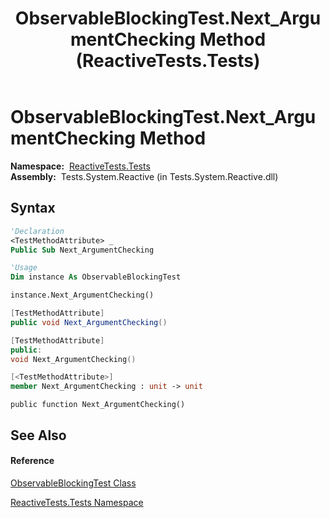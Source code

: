 ﻿---
title: ObservableBlockingTest.Next_ArgumentChecking Method  (ReactiveTests.Tests)
TOCTitle: Next_ArgumentChecking Method
ms:assetid: M:ReactiveTests.Tests.ObservableBlockingTest.Next_ArgumentChecking
ms:mtpsurl: https://msdn.microsoft.com/en-us/library/reactivetests.tests.observableblockingtest.next_argumentchecking(v=VS.103)
ms:contentKeyID: 36620144
ms.date: 06/28/2011
mtps_version: v=VS.103
f1_keywords:
- ReactiveTests.Tests.ObservableBlockingTest.Next_ArgumentChecking
dev_langs:
- CSharp
- JScript
- VB
- FSharp
- c++
---

# ObservableBlockingTest.Next\_ArgumentChecking Method

**Namespace:**  [ReactiveTests.Tests](hh289046\(v=vs.103\).md)  
**Assembly:**  Tests.System.Reactive (in Tests.System.Reactive.dll)

## Syntax

``` vb
'Declaration
<TestMethodAttribute> _
Public Sub Next_ArgumentChecking
```

``` vb
'Usage
Dim instance As ObservableBlockingTest

instance.Next_ArgumentChecking()
```

``` csharp
[TestMethodAttribute]
public void Next_ArgumentChecking()
```

``` c++
[TestMethodAttribute]
public:
void Next_ArgumentChecking()
```

``` fsharp
[<TestMethodAttribute>]
member Next_ArgumentChecking : unit -> unit 
```

``` jscript
public function Next_ArgumentChecking()
```

## See Also

#### Reference

[ObservableBlockingTest Class](hh315164\(v=vs.103\).md)

[ReactiveTests.Tests Namespace](hh289046\(v=vs.103\).md)

